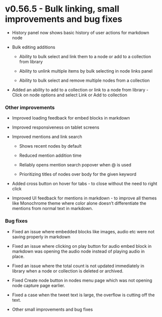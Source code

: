 # v0.56.5 - Bulk linking, small improvements and bug fixes

- History panel now shows basic history of user actions for markdown node

- Bulk editing additions

    - Ability to bulk select and link them to a node or add to a collection from library

    - Ability to unlink multiple items by bulk selecting in node links panel

    - Ability to bulk select and remove multiple nodes from a collection

- Added an ability to add to a collection or link to a node from library - Click on node options and select Link or Add to collection

### Other improvements

- Improved loading feedback for embed blocks in markdown

- Improved responsiveness on tablet screens

- Improved mentions and link search

    - Shows recent nodes by default

    - Reduced mention addition time

    - Reliably opens mention search popover when @ is used

    - Prioritizing titles of nodes over body for the given keyword

- Added cross button on hover for tabs - to close without the need to right click

- Improved UI feedback for mentions in markdown - to improve all themes like Monochrome theme where color alone doesn’t differentiate the mentions from normal text in markdown.

### Bug fixes

- Fixed an issue where embedded blocks like images, audio etc were not saving properly in markdown

- Fixed an issue where clicking on play button for audio embed block in markdown was opening the audio node instead of playing audio in place.

- Fixed an issue where the total count is not updated immediately in library when a node or collection is deleted or archived.

- Fixed Create node button in nodes menu page which was not opening node capture page earlier.

- Fixed a case when the tweet text is large, the overflow is cutting off the text.

- Other small improvements and bug fixes